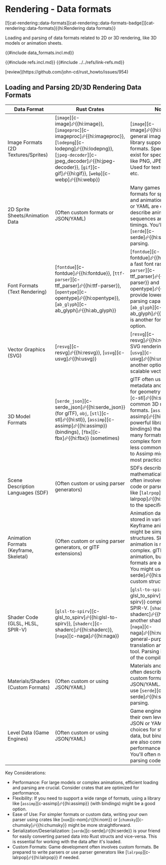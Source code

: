 # Rendering - Data formats

[![cat-rendering::data-formats][cat-rendering::data-formats-badge]][cat-rendering::data-formats]{{hi:Rendering data formats}}

Loading and parsing of data formats related to 2D or 3D rendering, like 3D models or animation sheets.

{{#include data_formats.incl.md}}

{{#include refs.incl.md}}
{{#include ../../refs/link-refs.md}}

<div class="hidden">
[review](https://github.com/john-cd/rust_howto/issues/954)

## Loading and Parsing 2D/3D Rendering Data Formats

| Data Format | Rust Crates | Notes |
|---|---|---|
| Image Formats (2D Textures/Sprites) | [`image`][c-image]⮳{{hi:image}}, [`imageproc`][c-imageproc]⮳{{hi:imageproc}}, [`lodepng`][c-lodepng]⮳{{hi:lodepng}}, [`jpeg-decoder`][c-jpeg_decoder]⮳{{hi:jpeg-decoder}}, [`gif`][c-gif]⮳{{hi:gif}}, [`webp`][c-webp]⮳{{hi:webp}} | [`image`][c-image]⮳{{hi:image}} is a general image processing library supporting many formats. Specialized crates exist for specific formats like PNG, JPEG, GIF, WebP. Used for textures, sprites, etc. |
| 2D Sprite Sheets/Animation Data | (Often custom formats or JSON/YAML) | Many games use custom formats for sprite sheets and animation data. JSON or YAML are often used to describe animation sequences and frame timings. You'll likely use [`serde`][c-serde]⮳{{hi:serde}} for parsing. |
| Font Formats (Text Rendering) | [`fontdue`][c-fontdue]⮳{{hi:fontdue}}, [`ttf-parser`][c-ttf_parser]⮳{{hi:ttf-parser}}, [`opentype`][c-opentype]⮳{{hi:opentype}}, [`ab_glyph`][c-ab_glyph]⮳{{hi:ab_glyph}} | [`fontdue`][c-fontdue]⮳{{hi:fontdue}} is a fast font rasterizer. [`ttf-parser`][c-ttf_parser]⮳{{hi:ttf-parser}} and [`opentype`][c-opentype]⮳{{hi:opentype}} provide lower-level font parsing capabilities. [`ab_glyph`][c-ab_glyph]⮳{{hi:ab_glyph}} is another font rendering option. |
| Vector Graphics (SVG) | [`resvg`][c-resvg]⮳{{hi:resvg}}, [`usvg`][c-usvg]⮳{{hi:usvg}} | [`resvg`][c-resvg]⮳{{hi:resvg}} is an SVG rendering library. [`usvg`][c-usvg]⮳{{hi:usvg}} is another option. Used for scalable vector graphics. |
| 3D Model Formats | [`serde_json`][c-serde_json]⮳{{hi:serde_json}} (for glTF), `obj`, [`stl`][c-stl]⮳{{hi:stl}}, [`assimp`][c-assimp]⮳{{hi:assimp}} (bindings), [`fbx`][c-fbx]⮳{{hi:fbx}} (sometimes) | glTF often uses JSON for metadata and binary data for geometry. `obj` and [`stl`][c-stl]⮳{{hi:stl}} are common 3D model formats. [`assimp`][c-assimp]⮳{{hi:assimp}} is a powerful library (with Rust bindings) that supports many formats. FBX is a complex format; crates are less common and bindings to Assimp might be the most practical approach. |
| Scene Description Languages (SDF) | (Often custom or using parser generators) | SDFs describe 3D scenes mathematically. Parsing often involves custom code or parser generators like [`lalrpop`][c-lalrpop]⮳{{hi:lalrpop}} due to the specific syntax. |
| Animation Formats (Keyframe, Skeletal) | (Often custom or using parser generators, or glTF extensions) | Animation data can be stored in various ways. Keyframe animations might be simple data structures. Skeletal animation is more complex. glTF supports animation, but custom formats are also common. You might use [`serde`][c-serde]⮳{{hi:serde}} and custom structs. |
| Shader Code (GLSL, HLSL, SPIR-V) | [`glsl-to-spirv`][c-glsl_to_spirv]⮳{{hi:glsl-to-spirv}}, [`shaderc`][c-shaderc]⮳{{hi:shaderc}}, [`naga`][c-naga]⮳{{hi:naga}} | [`glsl-to-spirv`][c-glsl_to_spirv]⮳{{hi:glsl-to-spirv}} compiles GLSL to SPIR-V. [`shaderc`][c-shaderc]⮳{{hi:shaderc}} is another shader compiler. [`naga`][c-naga]⮳{{hi:naga}} is a general-purpose shader translation and analysis tool. Parsing is often part of the compilation process. |
| Materials/Shaders (Custom Formats) | (Often custom or using JSON/YAML) | Materials and shaders are often described using custom formats or JSON/YAML. You'll likely use [`serde`][c-serde]⮳{{hi:serde}} for parsing. |
| Level Data (Game Engines) | (Often custom or using JSON/YAML) | Game engines often use their own level formats. JSON or YAML are popular choices for storing level data, but binary formats are also common for performance reasons. You'll often need custom parsing code. |

Key Considerations:

* Performance: For large models or complex animations, efficient loading and parsing are crucial. Consider crates that are optimized for performance.
* Flexibility: If you need to support a wide range of formats, using a library like [`assimp`][c-assimp]⮳{{hi:assimp}} (with bindings) might be a good option.
* Ease of Use: For simpler formats or custom data, writing your own parser using crates like [`nom`][c-nom]⮳{{hi:nom}} or [`chumsky`][c-chumsky]⮳{{hi:chumsky}} might be more straightforward.
* Serialization/Deserialization: [`serde`][c-serde]⮳{{hi:serde}} is your friend for easily converting parsed data into Rust structs and vice-versa. This is essential for working with the data after it's loaded.
* Custom Formats: Game development often involves custom formats. Be prepared to write parsers or use parser generators like [`lalrpop`][c-lalrpop]⮳{{hi:lalrpop}} if needed.

</div>
